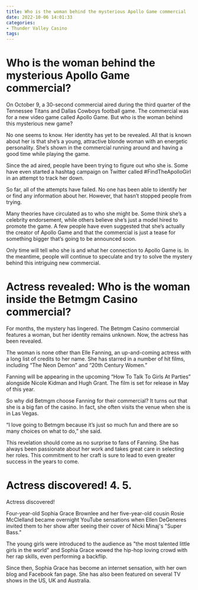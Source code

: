 ```yaml
---
title: Who is the woman behind the mysterious Apollo Game commercial
date: 2022-10-06 14:01:33
categories:
- Thunder Valley Casino
tags:
---
```



#  Who is the woman behind the mysterious Apollo Game commercial?

On October 9, a 30-second commercial aired during the third quarter of the Tennessee Titans and Dallas Cowboys football game. The commercial was for a new video game called Apollo Game. But who is the woman behind this mysterious new game?

No one seems to know. Her identity has yet to be revealed. All that is known about her is that she’s a young, attractive blonde woman with an energetic personality. She’s shown in the commercial running around and having a good time while playing the game.

Since the ad aired, people have been trying to figure out who she is. Some have even started a hashtag campaign on Twitter called #FindTheApolloGirl in an attempt to track her down.

So far, all of the attempts have failed. No one has been able to identify her or find any information about her. However, that hasn’t stopped people from trying.

Many theories have circulated as to who she might be. Some think she’s a celebrity endorsement, while others believe she’s just a model hired to promote the game. A few people have even suggested that she’s actually the creator of Apollo Game and that the commercial is just a tease for something bigger that’s going to be announced soon.

Only time will tell who she is and what her connection to Apollo Game is. In the meantime, people will continue to speculate and try to solve the mystery behind this intriguing new commercial.

#  Actress revealed: Who is the woman inside the Betmgm Casino commercial?

For months, the mystery has lingered. The Betmgm Casino commercial features a woman, but her identity remains unknown. Now, the actress has been revealed.

The woman is none other than Elle Fanning, an up-and-coming actress with a long list of credits to her name. She has starred in a number of hit films, including “The Neon Demon” and “20th Century Women.”

Fanning will be appearing in the upcoming “How To Talk To Girls At Parties” alongside Nicole Kidman and Hugh Grant. The film is set for release in May of this year.

So why did Betmgm choose Fanning for their commercial? It turns out that she is a big fan of the casino. In fact, she often visits the venue when she is in Las Vegas.

“I love going to Betmgm because it’s just so much fun and there are so many choices on what to do,” she said.

This revelation should come as no surprise to fans of Fanning. She has always been passionate about her work and takes great care in selecting her roles. This commitment to her craft is sure to lead to even greater success in the years to come.

#  Actress discovered! 4. 5.

Actress discovered!

Four-year-old Sophia Grace Brownlee and her five-year-old cousin Rosie McClelland became overnight YouTube sensations when Ellen DeGeneres invited them to her show after seeing their cover of Nicki Minaj's "Super Bass."

The young girls were introduced to the audience as "the most talented little girls in the world" and Sophia Grace wowed the hip-hop loving crowd with her rap skills, even performing a backflip.

Since then, Sophia Grace has become an internet sensation, with her own blog and Facebook fan page. She has also been featured on several TV shows in the US, UK and Australia.